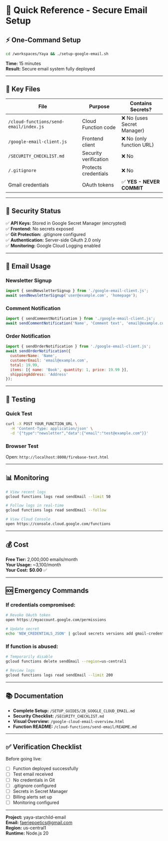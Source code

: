 # 🚀 Quick Reference - Secure Email Setup

## ⚡ One-Command Setup

```bash
cd /workspaces/Yaya && ./setup-google-email.sh
```

**Time:** 15 minutes  
**Result:** Secure email system fully deployed

---

## 📁 Key Files

| File | Purpose | Contains Secrets? |
|------|---------|-------------------|
| `/cloud-functions/send-email/index.js` | Cloud Function code | ❌ No (uses Secret Manager) |
| `/google-email-client.js` | Frontend client | ❌ No (only function URL) |
| `/SECURITY_CHECKLIST.md` | Security verification | ❌ No |
| `/.gitignore` | Protects credentials | ❌ No |
| Gmail credentials | OAuth tokens | ✅ **YES - NEVER COMMIT** |

---

## 🔐 Security Status

✅ **API Keys:** Stored in Google Secret Manager (encrypted)  
✅ **Frontend:** No secrets exposed  
✅ **Git Protection:** .gitignore configured  
✅ **Authentication:** Server-side OAuth 2.0 only  
✅ **Monitoring:** Google Cloud Logging enabled  

---

## 📧 Email Usage

### Newsletter Signup
```javascript
import { sendNewsletterSignup } from './google-email-client.js';
await sendNewsletterSignup('user@example.com', 'homepage');
```

### Comment Notification
```javascript
import { sendCommentNotification } from './google-email-client.js';
await sendCommentNotification('Name', 'Comment text', 'email@example.com');
```

### Order Notification
```javascript
import { sendOrderNotification } from './google-email-client.js';
await sendOrderNotification({
  customerName: 'Name',
  customerEmail: 'email@example.com',
  total: 19.99,
  items: [{ name: 'Book', quantity: 1, price: 19.99 }],
  shippingAddress: 'Address'
});
```

---

## 🧪 Testing

### Quick Test
```bash
curl -X POST YOUR_FUNCTION_URL \
  -H 'Content-Type: application/json' \
  -d '{"type":"newsletter","data":{"email":"test@example.com"}}'
```

### Browser Test
Open: `http://localhost:8000/firebase-test.html`

---

## 📊 Monitoring

```bash
# View recent logs
gcloud functions logs read sendEmail --limit 50

# Follow logs in real-time
gcloud functions logs read sendEmail --follow

# View Cloud Console
open https://console.cloud.google.com/functions
```

---

## 💰 Cost

**Free Tier:** 2,000,000 emails/month  
**Your Usage:** ~3,100/month  
**Your Cost:** **$0.00** ✅

---

## 🆘 Emergency Commands

### If credentials compromised:
```bash
# Revoke OAuth token
open https://myaccount.google.com/permissions

# Update secret
echo 'NEW_CREDENTIALS_JSON' | gcloud secrets versions add gmail-credentials --data-file=-
```

### If function is abused:
```bash
# Temporarily disable
gcloud functions delete sendEmail --region=us-central1

# Review logs
gcloud functions logs read sendEmail --limit 200
```

---

## 📚 Documentation

- **Complete Setup:** `/SETUP_GUIDES/2B_GOOGLE_CLOUD_EMAIL.md`
- **Security Checklist:** `/SECURITY_CHECKLIST.md`
- **Visual Overview:** `/google-cloud-email-overview.html`
- **Function README:** `/cloud-functions/send-email/README.md`

---

## ✅ Verification Checklist

Before going live:

- [ ] Function deployed successfully
- [ ] Test email received
- [ ] No credentials in Git
- [ ] .gitignore configured
- [ ] Secrets in Secret Manager
- [ ] Billing alerts set up
- [ ] Monitoring configured

---

**Project:** yaya-starchild-email  
**Email:** faeriepoetics@gmail.com  
**Region:** us-central1  
**Runtime:** Node.js 20
